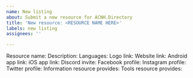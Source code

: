 ```yaml
---
name: New listing
about: Submit a new resource for ACNH.Directory
title: 'New resource: <RESOURCE NAME HERE>'
labels: new listing
assignees: ''

---
```


Resource name:
Description:
Languages:
Logo link:
Website link:
Android app link:
iOS app link:
Discord invite:
Facebook profile:
Instagram profile:
Twitter profile:
Information resource provides:
Tools resource provides:
